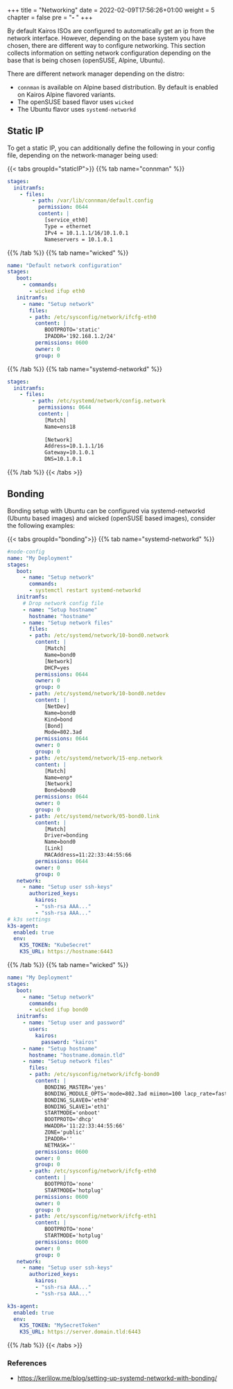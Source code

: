 +++
title = "Networking"
date = 2022-02-09T17:56:26+01:00
weight = 5
chapter = false
pre = "<b>- </b>"
+++

By default Kairos ISOs are configured to automatically get an ip from the network interface. However, depending on the base system you have chosen, there are different way to configure networking. This section collects information on setting network configuration depending on the base that is being chosen (openSUSE, Alpine, Ubuntu).

There are different network manager depending on the distro:
- `connman` is available on Alpine based distribution. By default is enabled on Kairos Alpine flavored variants.
- The openSUSE based flavor uses `wicked`
- The Ubuntu flavor uses `systemd-networkd`

## Static IP

To get a static IP, you can additionally define the following in your config file, depending on the network-manager being used:

{{< tabs groupId="staticIP">}}
{{% tab name="connman" %}}
```yaml
stages:
  initramfs:
    - files:
        - path: /var/lib/connman/default.config
          permission: 0644
          content: |
            [service_eth0]
            Type = ethernet
            IPv4 = 10.1.1.1/16/10.1.0.1
            Nameservers = 10.1.0.1
```
{{% /tab %}}
{{% tab name="wicked" %}}
```yaml
name: "Default network configuration"
stages:
   boot:
     - commands:
       - wicked ifup eth0
   initramfs:
     - name: "Setup network"
       files:
       - path: /etc/sysconfig/network/ifcfg-eth0
         content: |
            BOOTPROTO='static'
            IPADDR='192.168.1.2/24'            
         permissions: 0600
         owner: 0
         group: 0
```
{{% /tab %}}
{{% tab name="systemd-networkd" %}}
```yaml
stages:
  initramfs:
    - files:
        - path: /etc/systemd/network/config.network
          permissions: 0644
          content: |
            [Match]
            Name=ens18
            
            [Network]
            Address=10.1.1.1/16
            Gateway=10.1.0.1
            DNS=10.1.0.1
```
{{% /tab %}}
{{< /tabs >}}

## Bonding

Bonding setup with Ubuntu can be configured via systemd-networkd (Ubuntu based images) and wicked (openSUSE based images), consider the following examples:

{{< tabs groupId="bonding">}}
{{% tab name="systemd-networkd" %}}
```yaml
#node-config
name: "My Deployment"
stages:
   boot:
     - name: "Setup network"
       commands:
       - systemctl restart systemd-networkd
   initramfs:
     # Drop network config file
     - name: "Setup hostname"
       hostname: "hostname"
     - name: "Setup network files"
       files:
       - path: /etc/systemd/network/10-bond0.network
         content: |
            [Match]
            Name=bond0
            [Network]
            DHCP=yes
         permissions: 0644
         owner: 0
         group: 0
       - path: /etc/systemd/network/10-bond0.netdev
         content: |
            [NetDev]
            Name=bond0
            Kind=bond
            [Bond]
            Mode=802.3ad
         permissions: 0644
         owner: 0
         group: 0
       - path: /etc/systemd/network/15-enp.network
         content: |
            [Match]
            Name=enp*
            [Network]
            Bond=bond0
         permissions: 0644
         owner: 0
         group: 0
       - path: /etc/systemd/network/05-bond0.link
         content: |
            [Match]
            Driver=bonding
            Name=bond0
            [Link]
            MACAddress=11:22:33:44:55:66
         permissions: 0644
         owner: 0
         group: 0
   network:
     - name: "Setup user ssh-keys"
       authorized_keys:
         kairos:
         - "ssh-rsa AAA..."
         - "ssh-rsa AAA..."
# k3s settings
k3s-agent:
  enabled: true
  env:
    K3S_TOKEN: "KubeSecret"
    K3S_URL: https://hostname:6443
```
{{% /tab %}}
{{% tab name="wicked" %}}
```yaml
name: "My Deployment"
stages:
   boot:
     - name: "Setup network"
       commands:
       - wicked ifup bond0
   initramfs:
     - name: "Setup user and password"
       users:
         kairos:
           password: "kairos"
     - name: "Setup hostname"
       hostname: "hostname.domain.tld"
     - name: "Setup network files"
       files:
       - path: /etc/sysconfig/network/ifcfg-bond0
         content: |
            BONDING_MASTER='yes'
            BONDING_MODULE_OPTS='mode=802.3ad miimon=100 lacp_rate=fast'
            BONDING_SLAVE0='eth0'
            BONDING_SLAVE1='eth1'
            STARTMODE='onboot'
            BOOTPROTO='dhcp'
            HWADDR='11:22:33:44:55:66'
            ZONE='public'
            IPADDR=''
            NETMASK=''
         permissions: 0600
         owner: 0
         group: 0
       - path: /etc/sysconfig/network/ifcfg-eth0
         content: |
            BOOTPROTO='none'
            STARTMODE='hotplug'
         permissions: 0600
         owner: 0
         group: 0
       - path: /etc/sysconfig/network/ifcfg-eth1
         content: |
            BOOTPROTO='none'
            STARTMODE='hotplug'
         permissions: 0600
         owner: 0
         group: 0
   network:
     - name: "Setup user ssh-keys"
       authorized_keys:
         kairos:
         - "ssh-rsa AAA..."
         - "ssh-rsa AAA..."

k3s-agent:
  enabled: true
  env:
    K3S_TOKEN: "MySecretToken"
    K3S_URL: https://server.domain.tld:6443
```
{{% /tab %}}
{{< /tabs >}}

### References

- https://kerlilow.me/blog/setting-up-systemd-networkd-with-bonding/